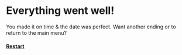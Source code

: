 # Everything went well!
You made it on time & the date was perfect. Want another ending or to return to the main menu?

#### [Restart](../README.md)